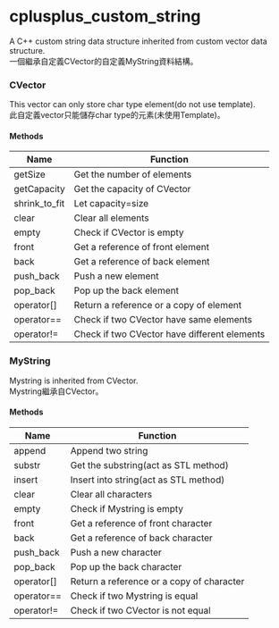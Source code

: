# cplusplus_custom_string
A C++ custom string data structure inherited from custom vector data structure.  
一個繼承自定義CVector的自定義MyString資料結構。
### CVector
This vector can only store char type element(do not use template).  
此自定義vector只能儲存char type的元素(未使用Template)。
#### Methods
|Name |Function|
|-----|--------|
|getSize|Get the number of elements|  
| getCapacity |Get the capacity of CVector|
| shrink_to_fit |Let capacity=size|
| clear |Clear all elements|
| empty |Check if CVector is empty|
| front |Get a reference of front element|
| back |Get a reference of back element|
| push_back |Push a new element|
| pop_back |Pop up the back element|
|operator[]|Return a reference or a copy of element|
|operator==|Check if two CVector have same elements|
|operator!=|Check if two CVector have different elements|

### MyString
Mystring is inherited from CVector.  
Mystring繼承自CVector。
#### Methods
|Name |Function|
|-----|--------|
|append|Append two string|  
|substr|Get the substring(act as STL method)|
|insert|Insert into string(act as STL method)|
| clear |Clear all characters|
| empty |Check if Mystring is empty|
| front |Get a reference of front character|
| back |Get a reference of back character|
| push_back |Push a new character|
| pop_back |Pop up the back character|
|operator[]|Return a reference or a copy of character|
|operator==|Check if two Mystring is equal|
|operator!=|Check if two CVector is not equal|
